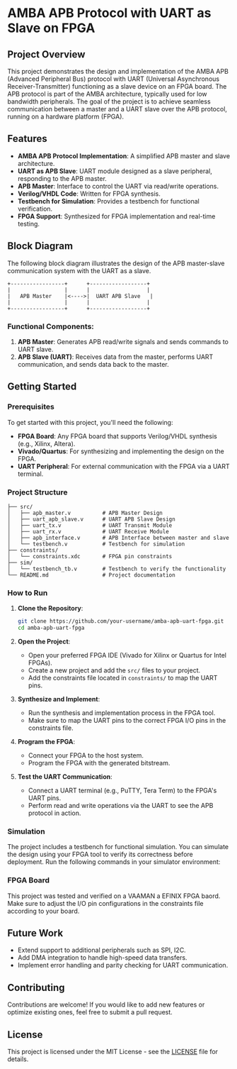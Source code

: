 # AMBA APB Protocol with UART as Slave on FPGA

## Project Overview

This project demonstrates the design and implementation of the AMBA APB (Advanced Peripheral Bus) protocol with UART (Universal Asynchronous Receiver-Transmitter) functioning as a slave device on an FPGA board. The APB protocol is part of the AMBA architecture, typically used for low bandwidth peripherals. The goal of the project is to achieve seamless communication between a master and a UART slave over the APB protocol, running on a hardware platform (FPGA).

## Features


- **AMBA APB Protocol Implementation**: A simplified APB master and slave architecture.
- **UART as APB Slave**: UART module designed as a slave peripheral, responding to the APB master.
- **APB Master**: Interface to control the UART via read/write operations.
- **Verilog/VHDL Code**: Written for FPGA synthesis.
- **Testbench for Simulation**: Provides a testbench for functional verification.
- **FPGA Support**: Synthesized for FPGA implementation and real-time testing.

## Block Diagram

The following block diagram illustrates the design of the APB master-slave communication system with the UART as a slave.

```
+-----------------+      +------------------+
|                 |      |                  |
|   APB Master    |<---->|  UART APB Slave   |
|                 |      |                  |
+-----------------+      +------------------+
```

### Functional Components:

1. **APB Master**: Generates APB read/write signals and sends commands to UART slave.
2. **APB Slave (UART)**: Receives data from the master, performs UART communication, and sends data back to the master.

## Getting Started

### Prerequisites

To get started with this project, you'll need the following:

- **FPGA Board**: Any FPGA board that supports Verilog/VHDL synthesis (e.g., Xilinx, Altera).
- **Vivado/Quartus**: For synthesizing and implementing the design on the FPGA.
- **UART Peripheral**: For external communication with the FPGA via a UART terminal.

### Project Structure

```plaintext
├── src/
│   ├── apb_master.v          # APB Master Design
│   ├── uart_apb_slave.v      # UART APB Slave Design
│   ├── uart_tx.v             # UART Transmit Module
│   ├── uart_rx.v             # UART Receive Module
│   ├── apb_interface.v       # APB Interface between master and slave
│   └── testbench.v           # Testbench for simulation
├── constraints/
│   └── constraints.xdc       # FPGA pin constraints
├── sim/
│   └── testbench_tb.v        # Testbench to verify the functionality
└── README.md                 # Project documentation
```

### How to Run

1. **Clone the Repository**:

    ```bash
    git clone https://github.com/your-username/amba-apb-uart-fpga.git
    cd amba-apb-uart-fpga
    ```

2. **Open the Project**:
   - Open your preferred FPGA IDE (Vivado for Xilinx or Quartus for Intel FPGAs).
   - Create a new project and add the `src/` files to your project.
   - Add the constraints file located in `constraints/` to map the UART pins.

3. **Synthesize and Implement**:
   - Run the synthesis and implementation process in the FPGA tool.
   - Make sure to map the UART pins to the correct FPGA I/O pins in the constraints file.

4. **Program the FPGA**:
   - Connect your FPGA to the host system.
   - Program the FPGA with the generated bitstream.

5. **Test the UART Communication**:
   - Connect a UART terminal (e.g., PuTTY, Tera Term) to the FPGA's UART pins.
   - Perform read and write operations via the UART to see the APB protocol in action.

### Simulation

The project includes a testbench for functional simulation. You can simulate the design using your FPGA tool to verify its correctness before deployment. Run the following commands in your simulator environment:


### FPGA Board

This project was tested and verified on a VAAMAN a EFINIX FPGA baord. Make sure to adjust the I/O pin configurations in the constraints file according to your board.

## Future Work

- Extend support to additional peripherals such as SPI, I2C.
- Add DMA integration to handle high-speed data transfers.
- Implement error handling and parity checking for UART communication.

## Contributing

Contributions are welcome! If you would like to add new features or optimize existing ones, feel free to submit a pull request.

## License

This project is licensed under the MIT License - see the [LICENSE](LICENSE) file for details.

